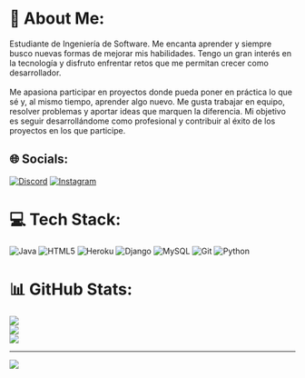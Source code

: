 # 💫 About Me:
Estudiante de Ingeniería de Software. Me encanta aprender y siempre busco nuevas formas de mejorar mis habilidades. Tengo un gran interés en la tecnología y disfruto enfrentar retos que me permitan crecer como desarrollador.<br><br>Me apasiona participar en proyectos donde pueda poner en práctica lo que sé y, al mismo tiempo, aprender algo nuevo. Me gusta trabajar en equipo, resolver problemas y aportar ideas que marquen la diferencia. Mi objetivo es seguir desarrollándome como profesional y contribuir al éxito de los proyectos en los que participe.


## 🌐 Socials:
[![Discord](https://img.shields.io/badge/Discord-%237289DA.svg?logo=discord&logoColor=white)](https://discord.gg/david.x_x) [![Instagram](https://img.shields.io/badge/Instagram-%23E4405F.svg?logo=Instagram&logoColor=white)](https://instagram.com/dvcpd._.d) 

# 💻 Tech Stack:
![Java](https://img.shields.io/badge/java-%23ED8B00.svg?style=for-the-badge&logo=openjdk&logoColor=white) ![HTML5](https://img.shields.io/badge/html5-%23E34F26.svg?style=for-the-badge&logo=html5&logoColor=white) ![Heroku](https://img.shields.io/badge/heroku-%23430098.svg?style=for-the-badge&logo=heroku&logoColor=white) ![Django](https://img.shields.io/badge/django-%23092E20.svg?style=for-the-badge&logo=django&logoColor=white) ![MySQL](https://img.shields.io/badge/mysql-4479A1.svg?style=for-the-badge&logo=mysql&logoColor=white) ![Git](https://img.shields.io/badge/git-%23F05033.svg?style=for-the-badge&logo=git&logoColor=white) ![Python](https://img.shields.io/badge/python-3670A0?style=for-the-badge&logo=python&logoColor=ffdd54)
# 📊 GitHub Stats:
![](https://github-readme-stats.vercel.app/api?username=david0-012&theme=cobalt&hide_border=false&include_all_commits=false&count_private=false)<br/>
![](https://github-readme-streak-stats.herokuapp.com/?user=david0-012&theme=cobalt&hide_border=false)<br/>
![](https://github-readme-stats.vercel.app/api/top-langs/?username=david0-012&theme=cobalt&hide_border=false&include_all_commits=false&count_private=false&layout=compact)

---
[![](https://visitcount.itsvg.in/api?id=david0-012&icon=0&color=0)](https://visitcount.itsvg.in)

<!-- Proudly created with GPRM ( https://gprm.itsvg.in ) -->
